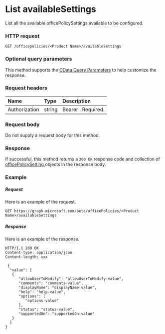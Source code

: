 # List availableSettings

List all the available officePolicySettings available to be configured.

### HTTP request
<!-- { "blockType": "ignored" } -->
```http
GET /officepolicies/<Product Name>/availableSettings
```
### Optional query parameters
This method supports the [OData Query Parameters](http://graph.microsoft.io/docs/overview/query_parameters) to help customize the response.
### Request headers
| Name       | Type | Description|
|:-----------|:------|:----------|
| Authorization  | string  | Bearer <token>. Required. |

### Request body
Do not supply a request body for this method.
### Response
If successful, this method returns a `200 OK` response code and collection of [officePolicySetting ](../resources/officepolicysetting.md) objects in the response body.
### Example
##### Request
Here is an example of the request.
<!-- {
  "blockType": "request",
  "name": "get_availableOfficePolicySettings"
}-->
```http
GET https://graph.microsoft.com/beta/officePolicies/<Product Name>/availableSettings
```
##### Response
Here is an example of the response.

<!-- {
  "blockType": "response",
  "truncated": true,
  "@odata.type": "microsoft.graph.availableOfficePolicySetting",
  "isCollection": true
} -->
```http
HTTP/1.1 200 OK
Content-type: application/json
Content-length: xxx

 {
  "value": [
   {
      "allowUserToModify": "allowUserToModify-value",
      "comments": "comments-value",
      "displayName": "displayName-value",
      "help": "help-value",
      "options": [
         "options-value"
      ],
      "status": "status-value",
      "supportedOn": "supportedOn-value"
   }
  ]
}

```

<!-- uuid: 8fcb5dbc-d5aa-4681-8e31-b001d5168d79
2015-10-25 14:57:30 UTC -->
<!-- {
  "type": "#page.annotation",
  "description": "List availableofficepolicysettings",
  "keywords": "",
  "section": "documentation",
  "tocPath": ""
}-->
